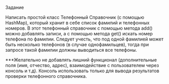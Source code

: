Задание

Написать простой класс Телефонный Справочник (с помощью HashMap), который хранит в себе список фамилий и телефонных номеров.
В этот телефонный справочник с помощью метода add() можно добавлять записи, а с помощью метода get() искать номер телефона по фамилии.
Следует учесть, что под одной фамилией может быть несколько телефонов (в случае однофамильцев),
тогда при запросе такой фамилии должны выводиться все телефоны.

***Желательно не добавлять лишний функционал (дополнительные поля (имя, отчество, адрес),
взаимодействие с пользователем через консоль и т.д). Консоль использовать только для вывода результатов проверки телефонного справочника.